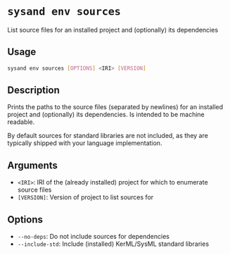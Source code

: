 # `sysand env sources`

List source files for an installed project and (optionally) its dependencies

## Usage

```sh
sysand env sources [OPTIONS] <IRI> [VERSION]
```

## Description

Prints the paths to the source files (separated by newlines) for an installed
project and (optionally) its dependencies. Is intended to be machine readable.

By default sources for standard libraries are not included, as they are
typically shipped with your language implementation.

## Arguments

- `<IRI>`: IRI of the (already installed) project for which to enumerate source files
- `[VERSION]`: Version of project to list sources for

## Options

- `--no-deps`: Do not include sources for dependencies
- `--include-std`: Include (installed) KerML/SysML standard libraries

